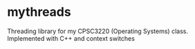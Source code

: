 # mythreads
Threading library for my CPSC3220 (Operating Systems) class. Implemented with C++ and context switches
